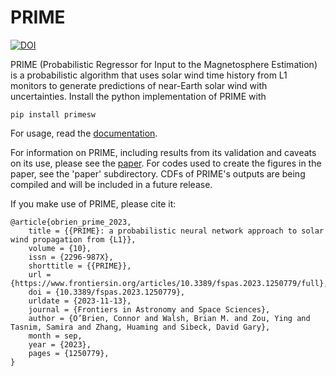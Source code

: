 # PRIME
[![DOI](https://zenodo.org/badge/648224321.svg)](https://zenodo.org/badge/latestdoi/648224321)

PRIME (Probabilistic Regressor for Input to the Magnetosphere Estimation) is a probabilistic algorithm that uses solar wind time history from L1 monitors to generate predictions of near-Earth solar wind with uncertainties. Install the python implementation of PRIME with
```
pip install primesw
```
For usage, read the [documentation](https://primesw.readthedocs.io/en/latest/).

For information on PRIME, including results from its validation and caveats on its use, please see the [paper](https://www.frontiersin.org/articles/10.3389/fspas.2023.1250779/full). For codes used to create the figures in the paper, see the 'paper' subdirectory. CDFs of PRIME's outputs are being compiled and will be included in a future release.

If you make use of PRIME, please cite it:
```
@article{obrien_prime_2023,
	title = {{PRIME}: a probabilistic neural network approach to solar wind propagation from {L1}},
	volume = {10},
	issn = {2296-987X},
	shorttitle = {{PRIME}},
	url = {https://www.frontiersin.org/articles/10.3389/fspas.2023.1250779/full},
	doi = {10.3389/fspas.2023.1250779},
	urldate = {2023-11-13},
	journal = {Frontiers in Astronomy and Space Sciences},
	author = {O’Brien, Connor and Walsh, Brian M. and Zou, Ying and Tasnim, Samira and Zhang, Huaming and Sibeck, David Gary},
	month = sep,
	year = {2023},
	pages = {1250779},
}
```
